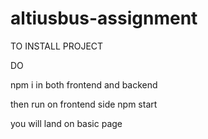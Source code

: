 # altiusbus-assignment


TO INSTALL PROJECT 

DO

npm i in both frontend and backend

then run on frontend side npm start

you will land on basic page
